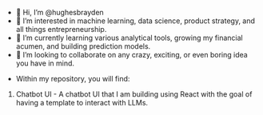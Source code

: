 - 👋 Hi, I’m @hughesbrayden
- 👀 I’m interested in machine learning, data science, product strategy, and all things entrepreneurship.
- 🌱 I’m currently learning various analytical tools, growing my financial acumen, and building prediction models.
- 💞️ I’m looking to collaborate on any crazy, exciting, or even boring idea you have in mind. 

<!---
hughesbrayden/hughesbrayden is a ✨ special ✨ repository because its `README.md` (this file) appears on your GitHub profile.
You can click the Preview link to take a look at your changes.
--->

- Within my repository, you will find:

1. Chatbot UI - A chatbot UI that I am building using React with the goal of having a template to interact with LLMs.